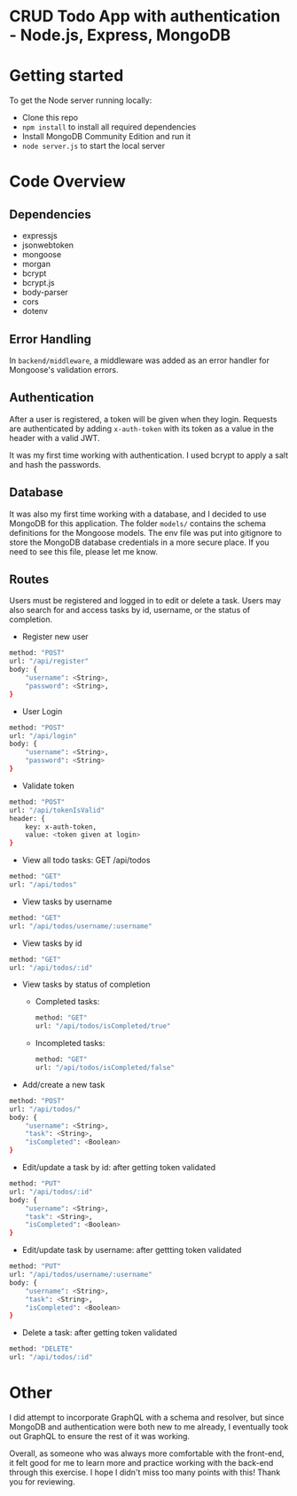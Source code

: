 # CRUD Todo App with authentication - Node.js, Express, MongoDB

# Getting started

To get the Node server running locally:

- Clone this repo
- `npm install` to install all required dependencies
- Install MongoDB Community Edition and run it
- `node server.js` to start the local server


# Code Overview

## Dependencies

- expressjs
- jsonwebtoken
- mongoose
- morgan
- bcrypt
- bcrypt.js
- body-parser
- cors
- dotenv


## Error Handling

In `backend/middleware`, a middleware was added as an error handler for Mongoose's validation errors. 

## Authentication

After a user is registered, a token will be given when they login. Requests are authenticated by adding `x-auth-token` with its token as a value in the header with a valid JWT.

It was my first time working with authentication. I used bcrypt to apply a salt and hash the passwords. 

## Database

It was also my first time working with a database, and I decided to use MongoDB for this application. The folder `models/` contains the schema definitions for the Mongoose models. The env file was put into gitignore to store the MongoDB database credentials in a more secure place. If you need to see this file, please let me know. 

## Routes

Users must be registered and logged in to edit or delete a task. Users may also search for and access tasks by id, username, or the status of completion. 

- Register new user
```sh
method: "POST"
url: "/api/register"
body: {
    "username": <String>,
    "password": <String>,
}
```

- User Login
```sh
method: "POST"
url: "/api/login"
body: {
    "username": <String>,
    "password": <String>
}
```

- Validate token
```sh
method: "POST"
url: "/api/tokenIsValid"
header: {
    key: x-auth-token,
    value: <token given at login>
}
```

- View all todo tasks: GET /api/todos
```sh
method: "GET"
url: "/api/todos"
```

- View tasks by username
```sh
method: "GET"
url: "/api/todos/username/:username"
```

- View tasks by id
```sh
method: "GET"
url: "/api/todos/:id"
```

- View tasks by status of completion
    - Completed tasks:
        ```sh
        method: "GET"
        url: "/api/todos/isCompleted/true"
        ```
    - Incompleted tasks:
        ```sh
        method: "GET"
        url: "/api/todos/isCompleted/false"
        ```

- Add/create a new task 
```sh
method: "POST"
url: "/api/todos/"
body: {
    "username": <String>,
    "task": <String>,
    "isCompleted": <Boolean>
}
```
- Edit/update a task by id: after getting token validated
```sh
method: "PUT"
url: "/api/todos/:id"
body: {
    "username": <String>,
    "task": <String>,
    "isCompleted": <Boolean>
}
```
- Edit/update task by username: after gettting token validated
```sh
method: "PUT"
url: "/api/todos/username/:username"
body: {
    "username": <String>,
    "task": <String>,
    "isCompleted": <Boolean>
}
```

- Delete a task: after getting token validated
```sh
method: "DELETE"
url: "/api/todos/:id"
```


# Other

I did attempt to incorporate GraphQL with a schema and resolver, but since MongoDB and authentication were both new to me already, I eventually took out GraphQL to ensure the rest of it was working.

Overall, as someone who was always more comfortable with the front-end, it felt good for me to learn more and practice working with the back-end through this exercise. I hope I didn't miss too many points with this! Thank you for reviewing. 

